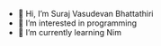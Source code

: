 - 👋 Hi, I’m Suraj Vasudevan Bhattathiri
- 👀 I’m interested in programming
- 🌱 I’m currently learning Nim

<!---
sbhattathiri/sbhattathiri is a ✨ special ✨ repository because its `README.md` (this file) appears on your GitHub profile.
You can click the Preview link to take a look at your changes.
--->
